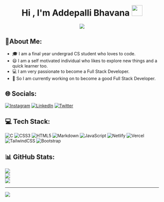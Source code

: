 <h1 align="center">Hi , I'm Addepalli Bhavana <img src="https://media.giphy.com/media/hvRJCLFzcasrR4ia7z/giphy.gif" width="35"></h1>
<p align="center">
  <a href="https://github.com/addepalli-bhavana"><img src="https://readme-typing-svg.herokuapp.com?lines=Front+End+Developer;Computer+Science+Student;&center=true&width=500&height=30"></a>
</p>


## 💫About Me:
- 🎓  I am a final year undergrad CS student who loves to code.</br>
- 😃  I am a self motivated individual who likes to explore new things and a quick learner too.</br>
- 💻  I am very passionate to become a Full Stack Developer.</br>
- 🌱  So I am currently working on to become a good Full Stack Developer.


## 🌐 Socials:
[![Instagram](https://img.shields.io/badge/Instagram-%23E4405F.svg?logo=Instagram&logoColor=white)](https://instagram.com/bhavana_addepalli) [![LinkedIn](https://img.shields.io/badge/LinkedIn-%230077B5.svg?logo=linkedin&logoColor=white)](https://linkedin.com/in/addepalli-bhavana-001b62218/) [![Twitter](https://img.shields.io/badge/Twitter-%231DA1F2.svg?logo=Twitter&logoColor=white)](https://twitter.com/A__Bhavana) 


## 💻 Tech Stack:
![C](https://img.shields.io/badge/c-%2300599C.svg?style=for-the-badge&logo=c&logoColor=white) ![CSS3](https://img.shields.io/badge/css3-%231572B6.svg?style=for-the-badge&logo=css3&logoColor=white) ![HTML5](https://img.shields.io/badge/html5-%23E34F26.svg?style=for-the-badge&logo=html5&logoColor=white) ![Markdown](https://img.shields.io/badge/markdown-%23000000.svg?style=for-the-badge&logo=markdown&logoColor=white) ![JavaScript](https://img.shields.io/badge/javascript-%23323330.svg?style=for-the-badge&logo=javascript&logoColor=%23F7DF1E) ![Netlify](https://img.shields.io/badge/netlify-%23000000.svg?style=for-the-badge&logo=netlify&logoColor=#00C7B7) ![Vercel](https://img.shields.io/badge/vercel-%23000000.svg?style=for-the-badge&logo=vercel&logoColor=white) ![TailwindCSS](https://img.shields.io/badge/tailwindcss-%2338B2AC.svg?style=for-the-badge&logo=tailwind-css&logoColor=white) ![Bootstrap](https://img.shields.io/badge/bootstrap-%23563D7C.svg?style=for-the-badge&logo=bootstrap&logoColor=white)

## 📊 GitHub Stats:
![](https://github-readme-stats.vercel.app/api?username=addepalli-bhavana&theme=highcontrast&hide_border=false&include_all_commits=false&count_private=false)<br/>
![](https://github-readme-streak-stats.herokuapp.com/?user=addepalli-bhavana&theme=highcontrast&hide_border=false)<br/>
![](https://github-readme-stats.vercel.app/api/top-langs/?username=addepalli-bhavana&theme=highcontrast&hide_border=false&include_all_commits=false&count_private=false&layout=compact)

---
[![](https://visitcount.itsvg.in/api?id=addepalli-bhavana&icon=7&color=4)](https://visitcount.itsvg.in)


